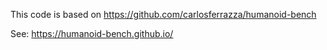 This code is based on https://github.com/carlosferrazza/humanoid-bench


See: https://humanoid-bench.github.io/